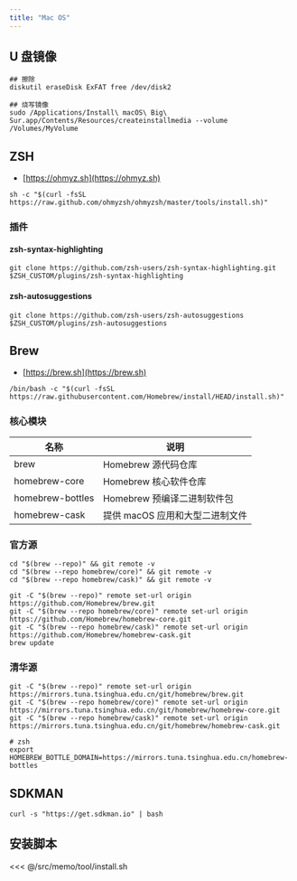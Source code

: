 ```yaml
---
title: "Mac OS"
---
```


## U 盘镜像

```shell
## 擦除
diskutil eraseDisk ExFAT free /dev/disk2

## 烧写镜像
sudo /Applications/Install\ macOS\ Big\ Sur.app/Contents/Resources/createinstallmedia --volume /Volumes/MyVolume

```

## ZSH
* [https://ohmyz.sh](https://ohmyz.sh)

```shell
sh -c "$(curl -fsSL https://raw.github.com/ohmyzsh/ohmyzsh/master/tools/install.sh)"
```

### 插件

#### zsh-syntax-highlighting
```shell
git clone https://github.com/zsh-users/zsh-syntax-highlighting.git $ZSH_CUSTOM/plugins/zsh-syntax-highlighting
```

#### zsh-autosuggestions

```shell
git clone https://github.com/zsh-users/zsh-autosuggestions $ZSH_CUSTOM/plugins/zsh-autosuggestions
```

## Brew

* [https://brew.sh](https://brew.sh)
  
```shell
/bin/bash -c "$(curl -fsSL https://raw.githubusercontent.com/Homebrew/install/HEAD/install.sh)"
```

### 核心模块

|名称|说明|
|---|---|
|brew|	Homebrew 源代码仓库|
|homebrew-core|	Homebrew 核心软件仓库|
|homebrew-bottles|	Homebrew 预编译二进制软件包|
|homebrew-cask|	提供 macOS 应用和大型二进制文件|

### 官方源

```shell
cd "$(brew --repo)" && git remote -v
cd "$(brew --repo homebrew/core)" && git remote -v
cd "$(brew --repo homebrew/cask)" && git remote -v

git -C "$(brew --repo)" remote set-url origin https://github.com/Homebrew/brew.git
git -C "$(brew --repo homebrew/core)" remote set-url origin https://github.com/Homebrew/homebrew-core.git
git -C "$(brew --repo homebrew/cask)" remote set-url origin https://github.com/Homebrew/homebrew-cask.git
brew update
```

### 清华源

```shell
git -C "$(brew --repo)" remote set-url origin https://mirrors.tuna.tsinghua.edu.cn/git/homebrew/brew.git
git -C "$(brew --repo homebrew/core)" remote set-url origin https://mirrors.tuna.tsinghua.edu.cn/git/homebrew/homebrew-core.git
git -C "$(brew --repo homebrew/cask)" remote set-url origin https://mirrors.tuna.tsinghua.edu.cn/git/homebrew/homebrew-cask.git

# zsh
export HOMEBREW_BOTTLE_DOMAIN=https://mirrors.tuna.tsinghua.edu.cn/homebrew-bottles
```
## SDKMAN

```shell
curl -s "https://get.sdkman.io" | bash
```

## 安装脚本

<<< @/src/memo/tool/install.sh